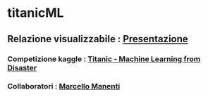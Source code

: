 # titanicML

## Relazione visualizzabile : [Presentazione][pdf]

### Competizione kaggle : [Titanic - Machine Learning from Disaster][titanic]

### Collaboratori : [Marcello Manenti][marcello]

[marcello]: https://github.com/marcello-m
[titanic]: https://www.kaggle.com/c/titanic
[pdf]: https://marcosarto.github.io/titanicML/presentation.pdf
